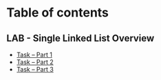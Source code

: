 # Table of contents

## LAB - Single Linked List Overview&#x20;

* [Task – Part 1](README.md)
* [Task – Part 2](lab-single-linked-list-overview/task-part-2.md)
* [Task – Part 3](lab-single-linked-list-overview/task-part-3.md)
